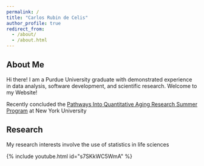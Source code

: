 ```yaml
---
permalink: /
title: "Carlos Rubin de Celis"
author_profile: true
redirect_from: 
  - /about/
  - /about.html
---
```


## About Me

Hi there! I am a Purdue University graduate with demonstrated experience in data analysis, software development, and scientific research. Welcome to my Website!

Recently concluded the [Pathways Into Quantitative Aging Research Summer Program](https://publichealth.nyu.edu/w/casjph/pqar) at New York University

## Research

My research interests involve the use of statistics in life sciences

{% include youtube.html id="s7SKkWC5WmA" %}
